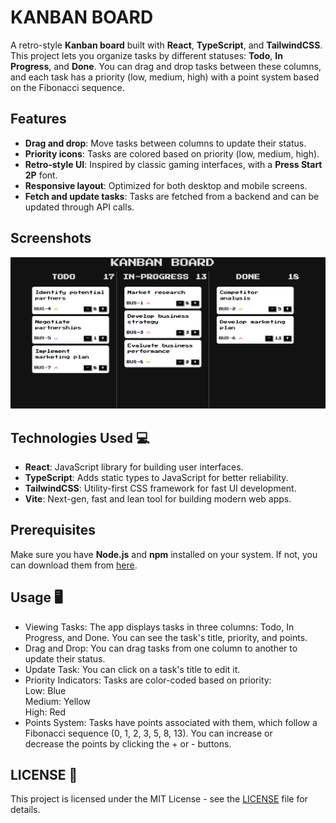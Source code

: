 # KANBAN BOARD
A retro-style **Kanban board** built with **React**, **TypeScript**, and **TailwindCSS**.  
This project lets you organize tasks by different statuses: **Todo**, **In Progress**, and **Done**. You can drag and drop tasks between these columns, and each task has a priority (low, medium, high) with a point system based on the Fibonacci sequence.

## Features 
- **Drag and drop**: Move tasks between columns to update their status.
- **Priority icons**: Tasks are colored based on priority (low, medium, high).
- **Retro-style UI**: Inspired by classic gaming interfaces, with a **Press Start 2P** font.
- **Responsive layout**: Optimized for both desktop and mobile screens.
- **Fetch and update tasks**: Tasks are fetched from a backend and can be updated through API calls.

## Screenshots
![Screenshot 1](pic/screenshot.png)

## Technologies Used 💻
- **React**: JavaScript library for building user interfaces.
- **TypeScript**: Adds static types to JavaScript for better reliability.
- **TailwindCSS**: Utility-first CSS framework for fast UI development.
- **Vite**: Next-gen, fast and lean tool for building modern web apps.

## Prerequisites
Make sure you have **Node.js** and **npm** installed on your system. If not, you can download them from [here](https://nodejs.org/).

## Usage 🖥️
- Viewing Tasks: The app displays tasks in three columns: Todo, In Progress, and Done. You can see the task's title, priority, and points.
- Drag and Drop: You can drag tasks from one column to another to update their status.
- Update Task: You can click on a task's title to edit it.
- Priority Indicators: Tasks are color-coded based on priority: <br>
   Low: Blue <br>
   Medium: Yellow <br>
   High: Red <br>
- Points System: Tasks have points associated with them, which follow a Fibonacci sequence (0, 1, 2, 3, 5, 8, 13). You can increase or     
  decrease the points by clicking the + or - buttons.

## LICENSE 📄
This project is licensed under the MIT License - see the [LICENSE](./LICENSE) file for details.

